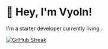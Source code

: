 # 👋 Hey, I'm Vyoln!

I'm a starter developer currently living..

[![GitHub Streak](http://github-readme-streak-stats.herokuapp.com?user=torvalds&theme=nord&hide_border=true&date_format=n%2Fj%5B%2FY%5D&sideNums=A5C5CF&sideLabels=9DC2CF&ring=677F87&fire=48687B)](https://git.io/streak-stats)
